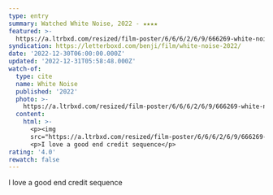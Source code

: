 ```yaml
---
type: entry
summary: Watched White Noise, 2022 - ★★★★
featured: >-
  https://a.ltrbxd.com/resized/film-poster/6/6/6/2/6/9/666269-white-noise-0-600-0-900-crop.jpg?v=26c36ea2f6
syndication: https://letterboxd.com/benji/film/white-noise-2022/
date: '2022-12-30T06:00:00.000Z'
updated: '2022-12-31T05:58:48.000Z'
watch-of:
  type: cite
  name: White Noise
  published: '2022'
  photo: >-
    https://a.ltrbxd.com/resized/film-poster/6/6/6/2/6/9/666269-white-noise-0-600-0-900-crop.jpg?v=26c36ea2f6
  content:
    html: >-
      <p><img
      src="https://a.ltrbxd.com/resized/film-poster/6/6/6/2/6/9/666269-white-noise-0-600-0-900-crop.jpg?v=26c36ea2f6"/></p>
      <p>I love a good end credit sequence</p>
rating: '4.0'
rewatch: false
---
```

I love a good end credit sequence
